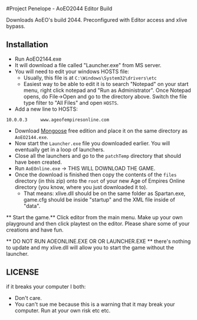 #Project Penelope - AoEO2044 Editor Build

Downloads AoEO's build 2044. Preconfigured with Editor access and xlive bypass.

## Installation

* Run AoEO2144.exe
* It will download a file called "Launcher.exe" from MS server.
* You will need to edit your windows HOSTS file:
  * Usually, this file is at `C:\Windows\System32\drivers\etc`
  * Easiest way to be able to edit it is to search "Notepad" on your start menu, right click notepad and "Run as Administrator". Once Notepad opens, do File->Open and go to the directory above. Switch the file type filter to "All Files" and open `HOSTS`.
* Add a new line to HOSTS:
```
10.0.0.3     www.ageofempiresonline.com
```
* Download [Mongoose](https://www.cesanta.com/products/binary) free edition and place it on the same directory as `AoEO2144.exe`.
* Now start the `Launcher.exe` file you downloaded earlier. You will eventually get in a loop of launchers.
* Close all the launchers and go to the `patchTemp` directory that should have been created.
* Run `AoEOnline.exe` -> THIS WILL DOWNLOAD THE GAME.
* Once the download is finished then copy the contents of the `files` directory (in this zip) onto the `root` of your new Age of Empires Online directory (you know, where you just downloaded it to).
   * That means: xlive.dll should be on the same folder as Spartan.exe, game.cfg should be inside "startup" and the XML file inside of "data".


** Start the game.**
Click editor from the main menu. Make up your own playground and then click playtest on the editor. Please share some of your creations and have fun.

** DO NOT RUN AOEONLINE.EXE OR OR LAUNCHER.EXE ** there's nothing to update and my xlive.dll will allow you to start the game without the launcher.

## LICENSE
if it breaks your computer I both:
* Don't care.
* You can't sue me because this is a warning that it may break your computer. Run at your own risk etc etc.
